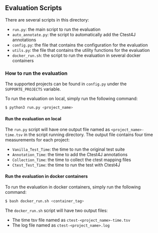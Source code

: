 ## Evaluation Scripts

There are several scripts in this directory:
- `run.py`: the main script to run the evaluation
- `auto_annotate.py`: the script to automatically add the Ctest4J annotations
- `config.py`: the file that contains the configuration for the evaluation
- `utils.py`: the file that contains the utility functions for the evaluation
- `docker_run.sh`: the script to run the evaluation in several docker containers

### How to run the evaluation
The supported projects can be found in `config.py` under the `SUPPORTE_PROJECTS` variable. 

To run the evaluation on local, simply run the following command:
```bash
$ python3 run.py <project_name>
```

#### Run the evaluation on local
The `run.py` script will have one output file named as `<project_name>-time.tsv` in the script running directory. 
The output file contains four time measurements for each project:
- `Vanilla_Test_Time`: the time to run the original test suite
- `Annotation_Time`: the time to add the Ctest4J annotations
- `Collection_Time`: the time to collect the ctest mapping files
- `Ctest_Test_Time`: the time to run the test with Ctest4J


#### Run the evaluation in docker containers
To run the evaluation in docker containers, simply run the following command:
```bash
$ bash docker_run.sh <container_tag>
```

The `docker_run.sh` script will have two output files:
- The time tsv file named as `ctest-<project_name>-time.tsv`
- The log file named as `ctest-<project_name>.log`
